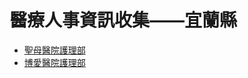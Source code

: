 # 醫療人事資訊收集——宜蘭縣

- [聖母醫院護理部](http://www.smh.org.tw/2014/?q=content/%E8%AD%B7%E7%90%86%E9%83%A8)
- [博愛醫院護理部](https://www.pohai.org.tw/pohai/index.php?option=com_content&task=view&id=637&Itemid=2088)
